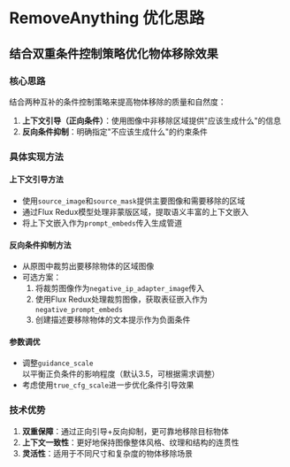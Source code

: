 # RemoveAnything 优化思路

## 结合双重条件控制策略优化物体移除效果

### 核心思路

结合两种互补的条件控制策略来提高物体移除的质量和自然度：

1. **上下文引导（正向条件）**：使用图像中非移除区域提供"应该生成什么"的信息
2. **反向条件抑制**：明确指定"不应该生成什么"的约束条件

### 具体实现方法

#### 上下文引导方法
- 使用`source_image`和`source_mask`提供主要图像和需要移除的区域
- 通过Flux Redux模型处理非蒙版区域，提取语义丰富的上下文嵌入
- 将上下文嵌入作为`prompt_embeds`传入生成管道

#### 反向条件抑制方法
- 从原图中裁剪出要移除物体的区域图像
- 可选方案：
  1. 将裁剪图像作为`negative_ip_adapter_image`传入
  2. 使用Flux Redux处理裁剪图像，获取表征嵌入作为`negative_prompt_embeds`
  3. 创建描述要移除物体的文本提示作为负面条件

#### 参数调优
- 调整`guidance_scale`以平衡正负条件的影响程度（默认3.5，可根据需求调整）
- 考虑使用`true_cfg_scale`进一步优化条件引导效果

### 技术优势

1. **双重保障**：通过正向引导+反向抑制，更可靠地移除目标物体
2. **上下文一致性**：更好地保持图像整体风格、纹理和结构的连贯性
3. **灵活性**：适用于不同尺寸和复杂度的物体移除场景
